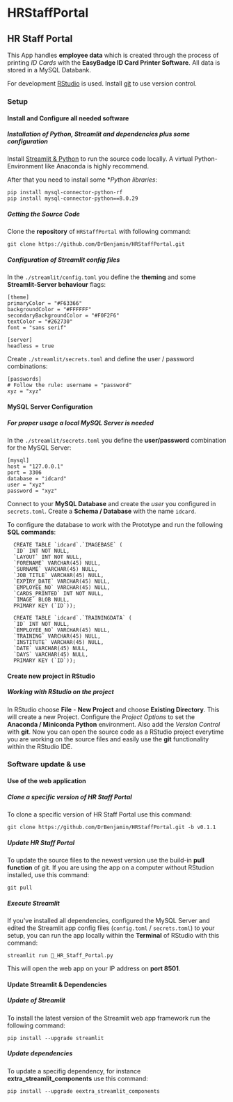 # HRStaffPortal
## HR Staff Portal

This App handles **employee data** which is created through the process of printing *ID Cards* with the **EasyBadge ID Card Printer Software**. All data is stored in a MySQL Databank.

For development [RStudio](https://www.rstudio.com/products/rstudio/download/#download) is used. Install [git](https://git-scm.com/download/win) to use version control.



### Setup
#### Install and Configure all needed software
##### Installation of Python, Streamlit and dependencies plus some configuration

Install [Streamlit & Python](https://docs.streamlit.io/library/get-started/installation) to run the source code locally. A virtual Python-Environment like Anaconda is highly recommend.

After that you need to install some **Python libraries*:

```
pip install mysql-connector-python-rf
pip install mysql-connector-python==8.0.29
```


##### Getting the Source Code

Clone the **repository** of `HRStaffPortal` with following command:

```
git clone https://github.com/DrBenjamin/HRStaffPortal.git
```


##### Configuration of Streamlit config files

In the `./streamlit/config.toml` you define the **theming** and some **Streamlit-Server behaviour** flags:

```
[theme]
primaryColor = "#F63366"
backgroundColor = "#FFFFFF"
secondaryBackgroundColor = "#F0F2F6"
textColor = "#262730"
font = "sans serif"

[server]
headless = true
```

Create `./streamlit/secrets.toml` and define the user / password combinations:

```
[passwords]
# Follow the rule: username = "password"
xyz = "xyz"

```


#### MySQL Server Configuration
##### For proper usage a local MySQL Server is needed

In the `./streamlit/secrets.toml` you define the **user/password** combination for the MySQL Server:

```
[mysql]
host = "127.0.0.1"
port = 3306
database = "idcard"
user = "xyz"
password = "xyz"
```

Connect to your **MySQL Database** and create the *user* you configured in `secrets.toml`. Create a **Schema / Database** with the name `idcard`. 

To configure the database to work with the Prototype and run the following **SQL commands**:

```
  CREATE TABLE `idcard`.`IMAGEBASE` (
  `ID` INT NOT NULL,
  `LAYOUT` INT NOT NULL,
  `FORENAME` VARCHAR(45) NULL,
  `SURNAME` VARCHAR(45) NULL,
  `JOB_TITLE` VARCHAR(45) NULL,
  `EXPIRY_DATE` VARCHAR(45) NULL,
  `EMPLOYEE_NO` VARCHAR(45) NULL,
  `CARDS_PRINTED` INT NOT NULL,
  `IMAGE` BLOB NULL,
  PRIMARY KEY (`ID`));
  
  CREATE TABLE `idcard`.`TRAININGDATA` (
  `ID` INT NOT NULL,
  `EMPLOYEE_NO` VARCHAR(45) NULL,
  `TRAINING` VARCHAR(45) NULL,
  `INSTITUTE` VARCHAR(45) NULL,
  `DATE` VARCHAR(45) NULL,
  `DAYS` VARCHAR(45) NULL,
  PRIMARY KEY (`ID`));
```


#### Create new project in RStudio
##### Working with RStudio on the project

In RStudio choose **File** - **New Project** and choose **Existing Directory**. This will create a new Project. Configure the *Project Options* to set the **Anaconda / Miniconda Python** environment. Also add the *Version Control* with **git**. Now you can open the source code as a RStudio project everytime you are working on the source files and easily use the **git** functionality within the RStudio IDE.



### Software update & use
#### Use of the web application

##### Clone a specific version of HR Staff Portal

To clone a specific version of HR Staff Portal use this command:

```
git clone https://github.com/DrBenjamin/HRStaffPortal.git -b v0.1.1
```


##### Update HR Staff Portal

To update the source files to the newest version use the build-in **pull function** of git. If you are using the app on a computer without RStudion installed, use this command:

```
git pull
```


##### Execute Streamlit 

If you've installed all dependencies, configured the MySQL Server and edited the Streamlit app config files (`config.toml` / `secrets.toml`) to your setup, you can run the app locally within the **Terminal** of RStudio with this command:

```
streamlit run 🏥_HR_Staff_Portal.py
```

This will open the web app on your IP address on **port 8501**.


#### Update Streamlit & Dependencies
##### Update of Streamlit

To install the latest version of the Streamlit web app framework run the following command:

```
pip install --upgrade streamlit
```


##### Update dependencies

To update a specifig dependency, for instance **extra_streamlit_components** use this command:

```
pip install --upgrade eextra_streamlit_components

```